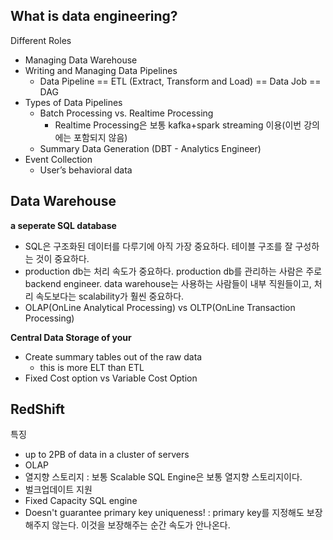 ## What is data engineering?

Different Roles

- Managing Data Warehouse
- Writing and Managing Data Pipelines
  - Data Pipeline == ETL (Extract, Transform and Load) == Data Job == DAG
- Types of Data Pipelines
  - Batch Processing vs. Realtime Processing
    - Realtime Processing은 보통 kafka+spark streaming 이용(이번 강의에는 포함되지 않음)
  - Summary Data Generation (DBT - Analytics Engineer)
- Event Collection
  - User’s behavioral data

## Data Warehouse

**a seperate SQL database**

- SQL은 구조화된 데이터를 다루기에 아직 가장 중요하다. 테이블 구조를 잘 구성하는 것이 중요하다.
- production db는 처리 속도가 중요하다. production db를 관리하는 사람은 주로 backend engineer. data warehouse는 사용하는 사람들이 내부 직원들이고, 처리 속도보다는 scalability가 훨씬 중요하다.
- OLAP(OnLine Analytical Processing) vs OLTP(OnLine Transaction Processing)

**Central Data Storage of your**

- Create summary tables out of the raw data
  - this is more ELT than ETL
- Fixed Cost option vs Variable Cost Option

## RedShift

특징

- up to 2PB of data in a cluster of servers
- OLAP
- 열지향 스토리지 : 보통 Scalable SQL Engine은 보통 열지향 스토리지이다.
- 벌크업데이트 지원
- Fixed Capacity SQL engine
- Doesn't guarantee primary key uniqueness! : primary key를 지정해도 보장해주지 않는다. 이것을 보장해주는 순간 속도가 안나온다.

